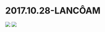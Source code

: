 # 2017.10.28-LANCÔAM
![](https://bilicoverimg.github.io/2017/2017.10.28-LANCÔAM.jpg)
![](https://bilicover2017.github.io/2017.10.28.jpg)